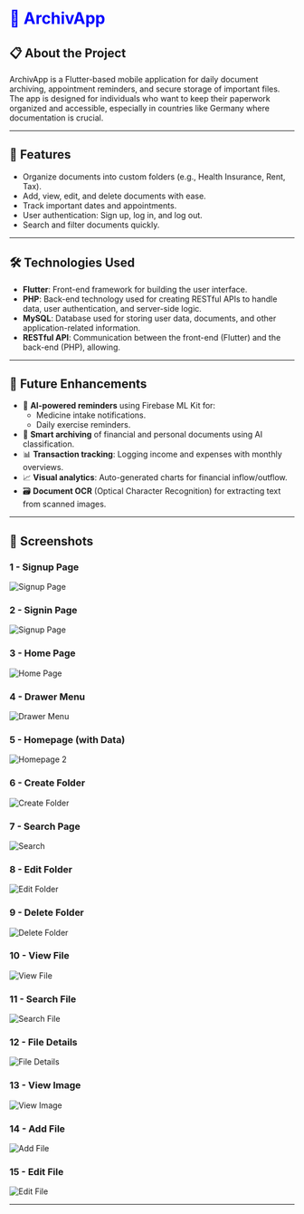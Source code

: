 <h1 style="color:blue; font-weight:bold;">📂 ArchivApp</h1>

## 📋 About the Project  
ArchivApp is a Flutter-based mobile application for daily document archiving, appointment reminders, and secure storage of important files. The app is designed for individuals who want to keep their paperwork organized and accessible, especially in countries like Germany where documentation is crucial.

---

## 🚀 Features
- Organize documents into custom folders (e.g., Health Insurance, Rent, Tax).
- Add, view, edit, and delete documents with ease.
- Track important dates and appointments.
- User authentication: Sign up, log in, and log out.
- Search and filter documents quickly.

---

## 🛠️ Technologies Used
- **Flutter**: Front-end framework for building the user interface.
- **PHP**: Back-end technology used for creating RESTful APIs to handle data, user authentication, and server-side logic.
- **MySQL**: Database used for storing user data, documents, and other application-related information.
- **RESTful API**: Communication between the front-end (Flutter) and the back-end (PHP), allowing.

---

## 🔮 Future Enhancements

- 🤖 **AI-powered reminders** using Firebase ML Kit for:
  - Medicine intake notifications.
  - Daily exercise reminders.
- 🧾 **Smart archiving** of financial and personal documents using AI classification.
- 📊 **Transaction tracking**: Logging income and expenses with monthly overviews.
- 📈 **Visual analytics**: Auto-generated charts for financial inflow/outflow.
- 🗃️ **Document OCR** (Optical Character Recognition) for extracting text from scanned images.

---
## 📱 Screenshots

### 1 - **Signup Page**  
![Signup Page](https://github.com/AhmadAmmar2022/ArchivApp/blob/main/frontend/Screenschots_Archive/signup.png)


### 2 - **Signin Page**  
![Signup Page](https://github.com/AhmadAmmar2022/ArchivApp/blob/main/frontend/Screenschots_Archive/singin.png)


### 3 - **Home Page**  
![Home Page](https://github.com/AhmadAmmar2022/ArchivApp/blob/main/frontend/Screenschots_Archive/homepage.png)


### 4 - **Drawer Menu**  
![Drawer Menu](https://github.com/AhmadAmmar2022/ArchivApp/blob/main/frontend/Screenschots_Archive/Drawer%20Menu.png)


### 5 - **Homepage (with Data)**  
![Homepage 2](https://github.com/AhmadAmmar2022/ArchivApp/blob/main/frontend/Screenschots_Archive/homepage%202.png)


### 6 - **Create Folder**  
![Create Folder](https://github.com/AhmadAmmar2022/ArchivApp/blob/main/frontend/Screenschots_Archive/creat%20folder.png)


### 7 - **Search Page**  
![Search](https://github.com/AhmadAmmar2022/ArchivApp/blob/main/frontend/Screenschots_Archive/Search.png)


### 8 - **Edit Folder**  
![Edit Folder](https://github.com/AhmadAmmar2022/ArchivApp/blob/main/frontend/Screenschots_Archive/edit%20folder.png)


### 9 - **Delete Folder**  
![Delete Folder](https://github.com/AhmadAmmar2022/ArchivApp/blob/main/frontend/Screenschots_Archive/Delete%20Folder.png)


### 10 - **View File**  
![View File](https://github.com/AhmadAmmar2022/ArchivApp/blob/main/frontend/Screenschots_Archive/View%20File.png)


### 11 - **Search File**  
![Search File](https://github.com/AhmadAmmar2022/ArchivApp/blob/main/frontend/Screenschots_Archive/Search%20File.png)


### 12 - **File Details**  
![File Details](https://github.com/AhmadAmmar2022/ArchivApp/blob/main/frontend/Screenschots_Archive/File%20Detials.png)


### 13 - **View Image**  
![View Image](https://github.com/AhmadAmmar2022/ArchivApp/blob/main/frontend/Screenschots_Archive/View%20Image.png)


### 14 - **Add File**  
![Add File](https://github.com/AhmadAmmar2022/ArchivApp/blob/main/frontend/Screenschots_Archive/Add%20File.png)


### 15 - **Edit File**  
![Edit File](https://github.com/AhmadAmmar2022/ArchivApp/blob/main/frontend/Screenschots_Archive/Edit%20File.png)






---
